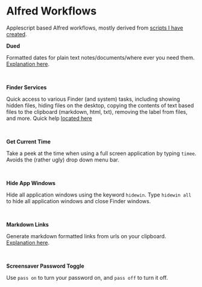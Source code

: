 Alfred Workflows
===============

Applescript based Alfred workflows, mostly derived from [scripts I have created](https://github.com/unforswearing/applescript).

**Dued**

Formatted dates for plain text notes/documents/where ever you need them. [Explanation here](https://github.com/unforswearing/dued).  

<br>

**Finder Services**

Quick access to various Finder (and system) tasks, including showing hidden files, hiding files on the desktop, copying the contents of text based files to the clipboard (markdown, html, txt), removing the label from files, and more. Quick help [located here](https://github.com/unforswearing/alfred-workflows/blob/master/help/FinderServices.md)   

<br>

**Get Current Time**

Take a peek at the time when using a full screen application by typing `timee`. Avoids the (rather ugly) drop down menu bar. 

<br>

**Hide App Windows**

Hide all application windows using the keyword `hidewin`. Type `hidewin all` to hide all application windows and close Finder windows.  

<br>

**Markdown Links**

Generate markdown formatted links from urls on your clipboard. [Explanation here](https://github.com/unforswearing/alfredWorkflows/blob/master/help/MDLinksHelp.md).   

<br>

**Screensaver Password Toggle**

Use `pass on` to turn your password on, and `pass off` to turn it off. 


